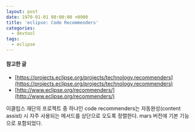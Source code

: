 ```yaml
---
layout: post
date: 1970-01-01 00:00:00 +0900
title: 'eclipse: Code Recommenders'
categories:
  - devtool
tags:
  - eclipse
---
```


#### 참고한 글
- [https://projects.eclipse.org/projects/technology.recommenders](https://projects.eclipse.org/projects/technology.recommenders)
- [http://www.eclipse.org/recommenders/](http://www.eclipse.org/recommenders/)

이클립스 재단의 프로젝트 중 하나인 code recommenders는 자동완성(content assist) 시 자주 사용되는 메서드를 상단으로 오도록 정렬한다. mars 버전에 기본 기능으로 포함되었다.
